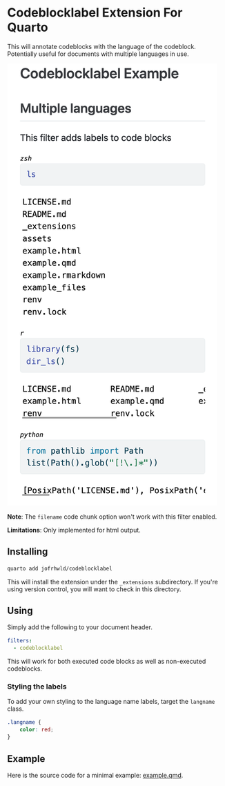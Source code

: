 # Codeblocklabel Extension For Quarto

This will annotate codeblocks with the language of the codeblock. Potentially useful for documents with multiple languages in use.

![example](assets/example.png)


**Note**: The `filename` code chunk option won't work with this filter enabled.

**Limitations**: Only implemented for html output.


## Installing

```bash
quarto add jofrhwld/codeblocklabel
```
This will install the extension under the `_extensions` subdirectory.
If you're using version control, you will want to check in this directory.

## Using

Simply add the following to your document header.

```yaml
filters:
  - codeblocklabel
```

This will work for both executed code blocks as well as non-executed codeblocks.

### Styling the labels

To add your own styling to the language name labels, target the `langname` class. 

```css
.langname {
    color: red;
}
```

## Example

Here is the source code for a minimal example: [example.qmd](example.qmd).

